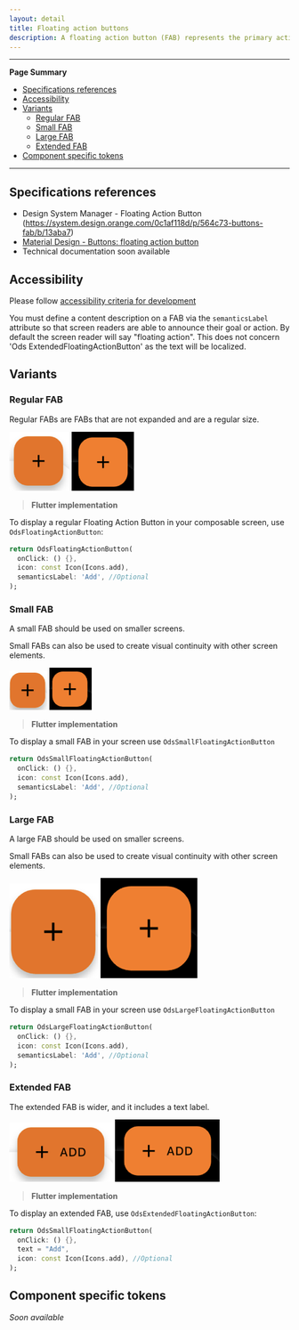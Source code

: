 ```yaml
---
layout: detail
title: Floating action buttons
description: A floating action button (FAB) represents the primary action of a screen.
---
```


---

**Page Summary**

* [Specifications references](#specifications-references)
* [Accessibility](#accessibility)
* [Variants](#variants)
    * [Regular FAB](#regular-fab)
    * [Small FAB](#small-fab)
    * [Large FAB](#large-fab)
    * [Extended FAB](#extended-fab)
* [Component specific tokens](#component-specific-tokens)

---

## Specifications references

- Design System Manager - Floating Action Button (https://system.design.orange.com/0c1af118d/p/564c73-buttons-fab/b/13aba7)
- [Material Design - Buttons: floating action button](https://m3.material.io/components/floating-action-button/overview)
- Technical documentation soon available

## Accessibility

Please follow [accessibility criteria for development](https://m3.material.io/components/floating-action-button/accessibility)

You must define a content description on a FAB via the
`semanticsLabel` attribute so that screen readers are able to announce their goal or action.
By default the screen reader will say "floating action".
This does not concern 'Ods ExtendedFloatingActionButton' as the text will be localized.

## Variants

### Regular FAB

Regular FABs are FABs that are not expanded and are a regular size.

![FAB light](images/fab_light.png)  ![FAB dark](images/fab_dark.png)

> **Flutter implementation**

To display a regular Floating Action Button in your composable screen, use `OdsFloatingActionButton`:

```dart
return OdsFloatingActionButton(
  onClick: () {},
  icon: const Icon(Icons.add),
  semanticsLabel: 'Add', //Optional
);
```

### Small FAB

A small FAB should be used on smaller screens.

Small FABs can also be used to create visual continuity with other screen elements.

![FAB mini light](images/fab_mini_light.png)  ![FAB mini dark](images/fab_mini_dark.png)

> **Flutter implementation**

To display a small FAB in your screen use `OdsSmallFloatingActionButton`

```dart
return OdsSmallFloatingActionButton(
  onClick: () {},
  icon: const Icon(Icons.add),
  semanticsLabel: 'Add', //Optional
);
```

### Large FAB

A large FAB should be used on smaller screens.

Small FABs can also be used to create visual continuity with other screen elements.

![FAB mini light](images/fab_large_light.png)  ![FAB mini dark](images/fab_large_dark.png)

> **Flutter implementation**

To display a small FAB in your screen use `OdsLargeFloatingActionButton`

```dart
return OdsLargeFloatingActionButton(
  onClick: () {},
  icon: const Icon(Icons.add),
  semanticsLabel: 'Add', //Optional
);
```

### Extended FAB

The extended FAB is wider, and it includes a text label.

![FAB extended light](images/fab_extended_light.png)  ![FAB extended dark](images/fab_extended_dark.png)


> **Flutter implementation**

To display an extended FAB, use `OdsExtendedFloatingActionButton`:

```dart
return OdsSmallFloatingActionButton(
  onClick: () {},
  text = "Add",
  icon: const Icon(Icons.add), //Optional
);
```


## Component specific tokens

_Soon available_
